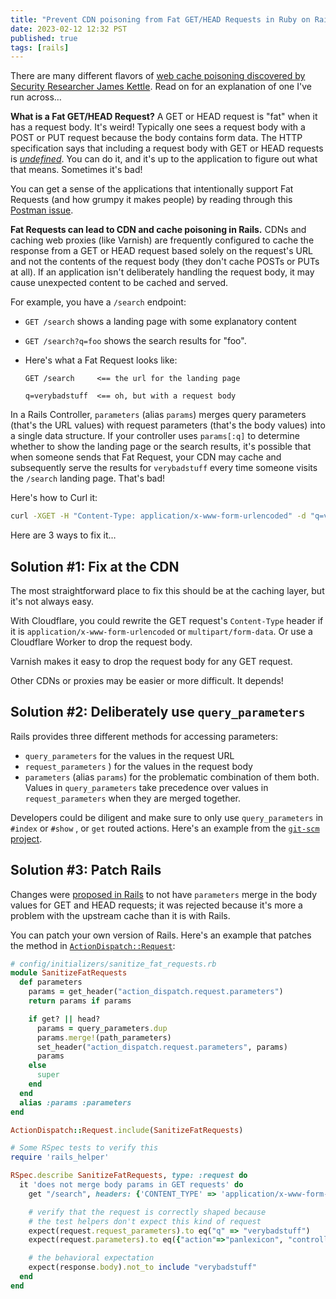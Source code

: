 ```yaml
---
title: "Prevent CDN poisoning from Fat GET/HEAD Requests in Ruby on Rails"
date: 2023-02-12 12:32 PST
published: true
tags: [rails]
---
```


There are many different flavors of [web cache poisoning discovered by Security Researcher James Kettle](https://portswigger.net/research/web-cache-entanglement). Read on for an explanation of one I've run across…

**What is a Fat GET/HEAD Request?** A GET or HEAD request is "fat" when it has a request body. It's weird! Typically one sees a request body with a POST or PUT request because the body contains form data. The HTTP specification says that including a request body with GET or HEAD requests is [_undefined_](https://stackoverflow.com/a/983458). You can do it, and it's up to the application to figure out what that means. Sometimes it's bad!

You can get a sense of the applications that intentionally support Fat Requests (and how grumpy it makes people) by reading through this [Postman issue](https://github.com/postmanlabs/postman-app-support/issues/131).  

**Fat Requests can lead to CDN and cache poisoning in Rails.** CDNs and caching web proxies (like Varnish) are frequently configured to cache the response from a GET or HEAD request based solely on the request's URL and not the contents of the request body (they don't cache POSTs or PUTs at all). If an application isn't deliberately handling the request body, it may cause unexpected content to be cached and served.

For example, you have a `/search` endpoint:

- `GET /search` shows a landing page with some explanatory content
- `GET /search?q=foo` shows the search results for "foo".
- Here's what a Fat Request looks like:

    ```
    GET /search     <== the url for the landing page

    q=verybadstuff  <== oh, but with a request body
    ```

In a Rails Controller, `parameters` (alias `params`) merges query parameters (that's the URL values) with request parameters (that's the body values) into a single data structure. If your controller uses `params[:q]` to determine whether to show the landing page or the search results, it's possible that when someone sends that Fat Request, your CDN may cache and subsequently serve the results for `verybadstuff` every time someone visits the `/search` landing page. That's bad!

Here's how to Curl it:

```bash
curl -XGET -H "Content-Type: application/x-www-form-urlencoded" -d "q=verybadstuff" http://localhost:3000/search
```

 Here are 3 ways to fix it…

## Solution #1: Fix at the CDN

The most straightforward place to fix this should be at the caching layer, but it's not always easy. 

With Cloudflare, you could rewrite the GET request's `Content-Type` header if it is `application/x-www-form-urlencoded` or `multipart/form-data`. Or use a Cloudflare Worker to drop the request body.

Varnish makes it easy to drop the request body for any GET request. 

Other CDNs or proxies may be easier or more difficult. It depends!

## Solution #2: Deliberately use `query_parameters`

Rails provides three different methods for accessing parameters:

- `query_parameters` for the values in the request URL
- `request_parameters` ) for the values in the request body
- `parameters` (alias `params`) for the problematic combination of them both. Values in `query_parameters` take precedence over values in `request_parameters` when they are merged together. 

Developers could be diligent and make sure to only use `query_parameters` in `#index` or `#show` , or `get` routed actions. Here's an example from the [`git-scm` project](https://github.com/git/git-scm.com/issues/1551).

## Solution #3: Patch Rails

Changes were [proposed in Rails](https://github.com/rails/rails/issues/39974) to not have `parameters` merge in the body values for GET and HEAD requests; it was rejected because it's more a problem with the upstream cache than it is with Rails.

You can patch your own version of Rails. Here's an example that patches the method in [`ActionDispatch::Request`](https://github.com/rails/rails/blob/21a3b52ba0b7d94b4903e02b6ac537a7d1d1c817/actionpack/lib/action_dispatch/http/parameters.rb#L49-L63): 

```ruby
# config/initializers/sanitize_fat_requests.rb
module SanitizeFatRequests
  def parameters
    params = get_header("action_dispatch.request.parameters")
    return params if params

    if get? || head?
      params = query_parameters.dup
      params.merge!(path_parameters)
      set_header("action_dispatch.request.parameters", params)
      params
    else
      super
    end
  end
  alias :params :parameters
end

ActionDispatch::Request.include(SanitizeFatRequests)

# Some RSpec tests to verify this
require 'rails_helper'

RSpec.describe SanitizeFatRequests, type: :request do
  it 'does not merge body params in GET requests' do
    get "/search", headers: {'CONTENT_TYPE' => 'application/x-www-form-urlencoded'}, env: {'rack.input': StringIO.new('q=verybadstuff') }

    # verify that the request is correctly shaped because
    # the test helpers don't expect this kind of request
    expect(request.request_parameters).to eq("q" => "verybadstuff")
    expect(request.parameters).to eq({"action"=>"panlexicon", "controller"=>"search"})

    # the behavioral expectation 
    expect(response.body).not_to include "verybadstuff"
  end
end
```

